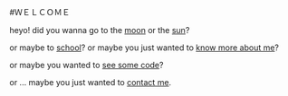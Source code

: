#ＷＥＬＣＯＭＥ


heyo! did you wanna go to the [moon](/n) or the [sun](/d)?


or maybe to [school](https://limeschool.cf)? or maybe you just wanted to [know more about me](https://emsa.cf)?


or maybe you wanted to [see some code](https://github.com/EmilSayahi)?


or ... maybe you just wanted to [contact me](mailto:em@emsa.cf?subject=I'm%20gonna%20make%20you%20a%20billionaire!%20...).
